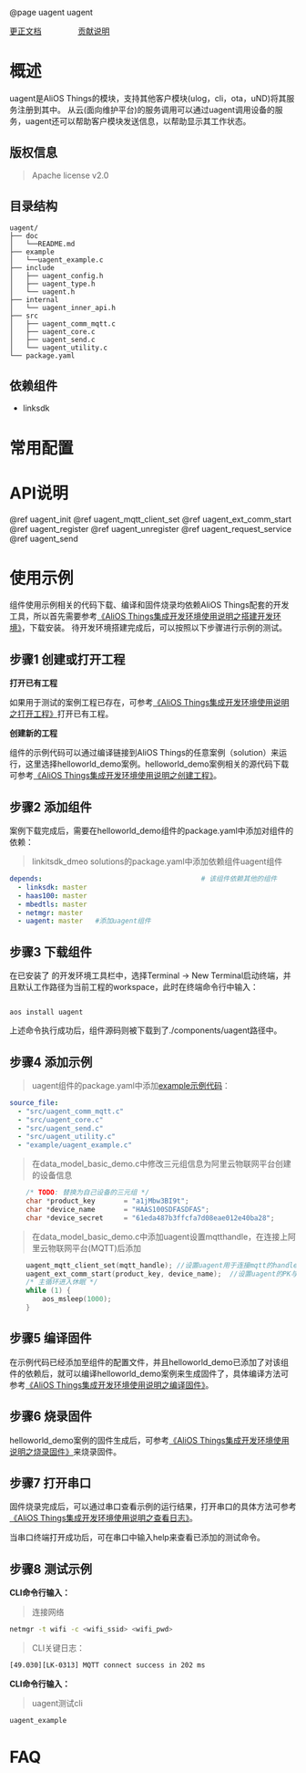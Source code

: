 @page uagent uagent

[更正文档](https://gitee.com/alios-things/uagent/edit/master/README.md) &emsp;&emsp;&emsp;&emsp; [贡献说明](https://help.aliyun.com/document_detail/302301.html)

# 概述
uagent是AliOS Things的模块，支持其他客户模块(ulog，cli，ota，uND)将其服务注册到其中。 从云(面向维护平台)的服务调用可以通过uagent调用设备的服务，uagent还可以帮助客户模块发送信息，以帮助显示其工作状态。

## 版权信息
> Apache license v2.0

## 目录结构
```tree
uagent/
├── doc
│   └──README.md
├── example
│   └──uagent_example.c
├── include
│   ├── uagent_config.h
│   ├── uagent_type.h
│   └── uagent.h
├── internal
│   └── uagent_inner_api.h
├── src
│   ├── uagent_comm_mqtt.c
│   ├── uagent_core.c
│   ├── uagent_send.c
│   └── uagent_utility.c
└── package.yaml
```

## 依赖组件
* linksdk

# 常用配置

# API说明
@ref uagent_init
@ref uagent_mqtt_client_set
@ref uagent_ext_comm_start
@ref uagent_register
@ref uagent_unregister
@ref uagent_request_service
@ref uagent_send


# 使用示例
组件使用示例相关的代码下载、编译和固件烧录均依赖AliOS Things配套的开发工具，所以首先需要参考[《AliOS Things集成开发环境使用说明之搭建开发环境》](https://help.aliyun.com/document_detail/302378.html)，下载安装。
待开发环境搭建完成后，可以按照以下步骤进行示例的测试。

## 步骤1 创建或打开工程

**打开已有工程**

如果用于测试的案例工程已存在，可参考[《AliOS Things集成开发环境使用说明之打开工程》](https://help.aliyun.com/document_detail/302381.html)打开已有工程。

**创建新的工程**

组件的示例代码可以通过编译链接到AliOS Things的任意案例（solution）来运行，这里选择helloworld_demo案例。helloworld_demo案例相关的源代码下载可参考[《AliOS Things集成开发环境使用说明之创建工程》](https://help.aliyun.com/document_detail/302379.html)。

## 步骤2 添加组件

案例下载完成后，需要在helloworld_demo组件的package.yaml中添加对组件的依赖：

> linkitsdk_dmeo solutions的package.yaml中添加依赖组件uagent组件
```yaml
depends:                                       # 该组件依赖其他的组件
  - linksdk: master
  - haas100: master
  - mbedtls: master
  - netmgr: master
  - uagent: master   #添加uagent组件
```
## 步骤3 下载组件

在已安装了  的开发环境工具栏中，选择Terminal -> New Terminal启动终端，并且默认工作路径为当前工程的workspace，此时在终端命令行中输入：

```shell

aos install uagent

```

上述命令执行成功后，组件源码则被下载到了./components/uagent路径中。

## 步骤4 添加示例

> uagent组件的package.yaml中添加[example示例代码](https://gitee.com/alios-things/uagent/tree/master/example)：
```yaml
source_file:
  - "src/uagent_comm_mqtt.c"
  - "src/uagent_core.c"
  - "src/uagent_send.c"
  - "src/uagent_utility.c"
  - "example/uagent_example.c"
```

>在data_model_basic_demo.c中修改三元组信息为阿里云物联网平台创建的设备信息
```c
    /* TODO: 替换为自己设备的三元组 */
    char *product_key       = "a1jMbw3BI9t";
    char *device_name       = "HAAS100SDFASDFAS";
    char *device_secret     = "61eda487b3ffcfa7d08eae012e40ba28";
```

>在data_model_basic_demo.c中添加uagent设置mqtthandle，在连接上阿里云物联网平台(MQTT)后添加
```c
    uagent_mqtt_client_set(mqtt_handle); //设置uagent用于连接mqtt的handle，必须在linksdk连接上云后设置
    uagent_ext_comm_start(product_key, device_name);  //设置uagent的PK与DN，与linksdk中的pk，dn一致
    /* 主循环进入休眠 */
    while (1) {
        aos_msleep(1000);
    }
```

## 步骤5 编译固件

在示例代码已经添加至组件的配置文件，并且helloworld_demo已添加了对该组件的依赖后，就可以编译helloworld_demo案例来生成固件了，具体编译方法可参考[《AliOS Things集成开发环境使用说明之编译固件》](https://help.aliyun.com/document_detail/302384.html)。

## 步骤6 烧录固件

helloworld_demo案例的固件生成后，可参考[《AliOS Things集成开发环境使用说明之烧录固件》](https://help.aliyun.com/document_detail/302383.html)来烧录固件。

## 步骤7 打开串口

固件烧录完成后，可以通过串口查看示例的运行结果，打开串口的具体方法可参考[《AliOS Things集成开发环境使用说明之查看日志》](https://help.aliyun.com/document_detail/302382.html)。

当串口终端打开成功后，可在串口中输入help来查看已添加的测试命令。

## 步骤8 测试示例

**CLI命令行输入：**
>连接网络
```sh
netmgr -t wifi -c <wifi_ssid> <wifi_pwd>
```
> CLI关键日志：
```sh
[49.030][LK-0313] MQTT connect success in 202 ms
```
**CLI命令行输入：**
> uagent测试cli
```sh
uagent_example
```
# FAQ
